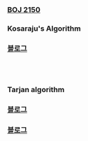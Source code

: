 ### [BOJ 2150](https://www.acmicpc.net/problem/2150)

### Kosaraju's Algorithm
### [블로그](https://jason9319.tistory.com/98)
<br>
<br>   

### Tarjan algorithm
### [블로그](https://storyofvector7.tistory.com/44)   
### [블로그](https://taesung1993.tistory.com/53)
